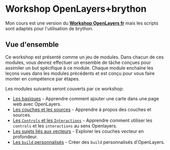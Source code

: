 # Workshop OpenLayers+brython 

Mon cours est une version du [**Workshop OpenLayers fr**](https://openlayers.org/workshop/fr/index.html) mais les scripts sont adaptés pour l'utilisation de brython.

## Vue d'ensemble

Ce workshop est présenté comme un jeu de modules.  Dans chacun de ces modules, vous devrez effectuer un ensemble de tâche conçues pour assimiler un but spécifique à ce module.  Chaque module enchaîne les leçons vues dans les modules précédents et est conçu pour vous faire monter en compétence par étapes.

Les modules suivants seront couverts par ce workshop:

* [Les basiques](basics/README.md) - Apprendre comment ajouter une carte dans une page web avec OpenLayers.
* [Les couches et les sources](layers/README.md) - Apprendre à propos des couches et sources.
* [Les `Controls` et les `Interactions`](controls/README.md) - Apprendre comment utiliser les `controls` et les `interactions` au sens Openlayers.
* [Les sujets liés aux vecteurs](vector/README.md) - Explorer les couches vecteur en profondeur.
* [Les `build` personnalisés](custom-builds/README.md) - Créer des `build` personnalisés d'OpenLayers.



